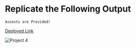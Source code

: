 # Replicate the Following Output

`Assests are Provided!`

[Deployed Link](https://realestatelandingpage2.netlify.app/)

![Project 4](./Real%20Estate%20-%20Desktop.png)
